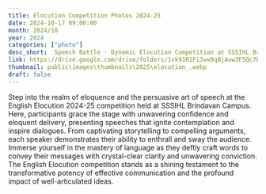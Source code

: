 ```yaml
---
title: Elocution Competition Photos 2024-25
date: 2024-10-17 09:00:00
month: 2024/10
year: 2024
categories: ["photo"]
desc_short:  Speech Battle - Dynamic Elocution Competition at SSSIHL Brindavan Campus
link: https://drive.google.com/drive/folders/1vk91R1Fi3vw9qBjAuw3F5Qc7bwBFub-J?usp=drive_link
thumbnail: public\images\thumbnails\2025\elocution_.webp
draft: false
---
```


 Step into the realm of eloquence and the persuasive art of speech at the English Elocution 2024-25 competition held at SSSIHL Brindavan Campus. Here, participants grace the stage with unwavering confidence and eloquent delivery, presenting speeches that ignite contemplation and inspire dialogues. From captivating storytelling to compelling arguments, each speaker demonstrates their ability to enthrall and sway the audience. Immerse yourself in the mastery of language as they deftly craft words to convey their messages with crystal-clear clarity and unwavering conviction. The English Elocution competition stands as a shining testament to the transformative potency of effective communication and the profound impact of well-articulated ideas.